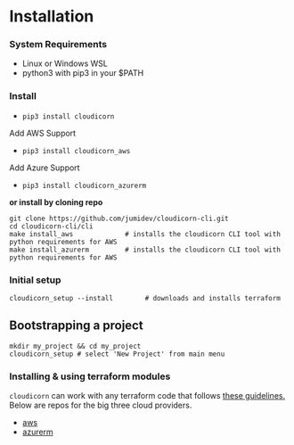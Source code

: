 # Installation

### System Requirements

- Linux or Windows WSL
- python3 with pip3 in your $PATH

### Install

- `pip3 install cloudicorn`

Add AWS Support

- `pip3 install cloudicorn_aws`

Add Azure Support

- `pip3 install cloudicorn_azurerm`


**or install by cloning repo**

```
git clone https://github.com/jumidev/cloudicorn-cli.git
cd cloudicorn-cli/cli
make install_aws             # installs the cloudicorn CLI tool with python requirements for AWS
make install_azurerm         # installs the cloudicorn CLI tool with python requirements for AWS
```

### Initial setup

```
cloudicorn_setup --install        # downloads and installs terraform
```

## Bootstrapping a project

```
mkdir my_project && cd my_project
cloudicorn_setup # select 'New Project' from main menu
```


### Installing & using terraform modules

`cloudicorn` can work with any terraform code that follows [these guidelines.](component_guidelines.md)  Below are repos for the big three cloud providers.

- [aws](https://github.com/jumidev/terraform-modules-auto-aws)
- [azurerm](https://github.com/jumidev/terraform-modules-auto-azurerm)

